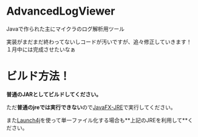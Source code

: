 # AdvancedLogViewer
Javaで作られた主にマイクラのログ解析用ツール

実装がまだまだ終わってないしコードが汚いですが、追々修正していきます！
１月中には完成させたいなぁ

# ビルド方法！

**普通のJARとしてビルドしてください。**

ただ**普通のjreでは実行できない**ので[JavaFX-JRE]("https://github.com/shiro8613/JavaFX-JRE")で実行してください。

また[Launch4j]("https://launch4j.sourceforge.net/")を使って単一ファイル化する場合も**上記のJREを利用して**ください。
